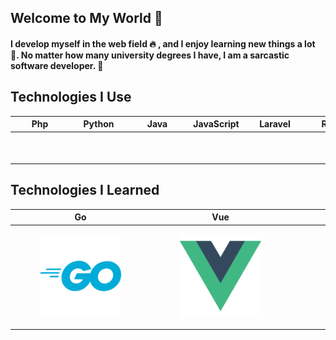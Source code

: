 ## Welcome to My World &#128075;

#### I develop myself in the web field &#128293; , and I enjoy learning new things a lot &#128170;. No matter how many university degrees I have, I am a sarcastic software developer. &#128175;

## Technologies I Use

| Php | Python | Java | JavaScript | Laravel | React | Symfony | Angular | 
| ----------- | ----------- | ---- | ---- | ---- | ---- | ---- | ----
| <figure><img src="images\php-svgrepo-com.svg"></figure> | <figure><img src="images\logo-python-svgrepo-com.svg"></figure> | <figure><img src="images\java-svgrepo-com.svg"></figure> | <figure><img src="images\js-svgrepo-com.svg"></figure> | <figure><img src="images\laravel-svgrepo-com.svg"></figure> | <figure><img src="images\react-svgrepo-com.svg"></figure> | <figure><img src="images\symfony-svgrepo-com.svg"></figure> | <figure><img src="images\angular-svgrepo-com.svg"></figure> |

## Technologies I Learned

| Go | Vue | |  |  |   |
| ----------- | ----------- | ----------- | ----------- | ----------- | ----------- | 
| <figure><img src="images\go-svgrepo-com.svg"></figure> | <figure><img src="images\vue-9-logo-svgrepo-com.svg"></figure> |










